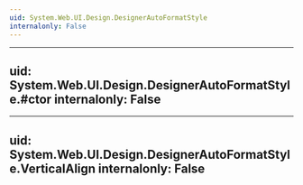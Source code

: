 ```yaml
---
uid: System.Web.UI.Design.DesignerAutoFormatStyle
internalonly: False
---
```


---
uid: System.Web.UI.Design.DesignerAutoFormatStyle.#ctor
internalonly: False
---

---
uid: System.Web.UI.Design.DesignerAutoFormatStyle.VerticalAlign
internalonly: False
---
